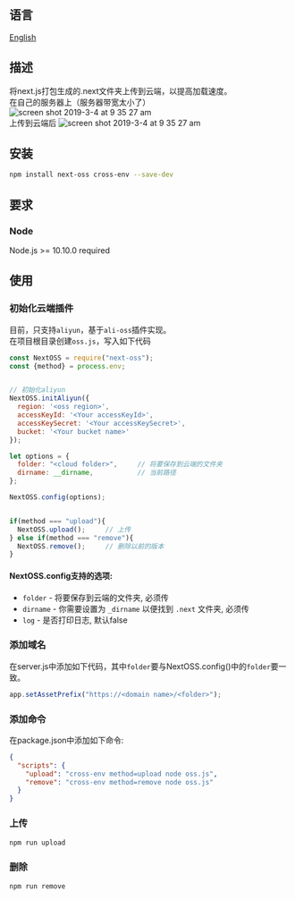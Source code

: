 ## 语言
[English](https://github.com/kszitt/next-oss/blob/master/README_EN.md)

## 描述
将next.js打包生成的.next文件夹上传到云端，以提高加载速度。  
在自己的服务器上（服务器带宽太小了）  
<img alt="screen shot 2019-3-4 at 9 35 27 am" src="https://apl-static.oss-cn-beijing.aliyuncs.com/a0fa6c143e1d11e9a7df0242c0a80003.png">  
上传到云端后
<img alt="screen shot 2019-3-4 at 9 35 27 am" src="https://apl-static.oss-cn-beijing.aliyuncs.com/dd1a6adc3e1d11e99fad0242c0a80003.png">

## 安装
```bash
npm install next-oss cross-env --save-dev
```

## 要求
### Node
Node.js >= 10.10.0 required

## 使用

### 初始化云端插件
目前，只支持`aliyun`，基于`ali-oss`插件实现。  
在项目根目录创建`oss.js`，写入如下代码
```jsx
const NextOSS = require("next-oss");
const {method} = process.env;


// 初始化aliyun
NextOSS.initAliyun({
  region: '<oss region>',
  accessKeyId: '<Your accessKeyId>',
  accessKeySecret: '<Your accessKeySecret>',
  bucket: '<Your bucket name>'
});

let options = {
  folder: "<cloud folder>",     // 将要保存到云端的文件夹
  dirname: __dirname,           // 当前路径
};

NextOSS.config(options);


if(method === "upload"){
  NextOSS.upload();     // 上传
} else if(method === "remove"){
  NextOSS.remove();     // 删除以前的版本
}
```
#### NextOSS.config支持的选项:
- `folder` - 将要保存到云端的文件夹, 必须传
- `dirname` - 你需要设置为 `_dirname` 以便找到 `.next` 文件夹, 必须传
- `log` - 是否打印日志, 默认false

### 添加域名
在server.js中添加如下代码，其中`folder`要与NextOSS.config()中的`folder`要一致。
```js
app.setAssetPrefix("https://<domain name>/<folder>");
```

### 添加命令
在package.json中添加如下命令:
```json
{
  "scripts": {
    "upload": "cross-env method=upload node oss.js",
    "remove": "cross-env method=remove node oss.js"
  }
}
```

### 上传
```bash
npm run upload
```

### 删除
```bash
npm run remove
```



